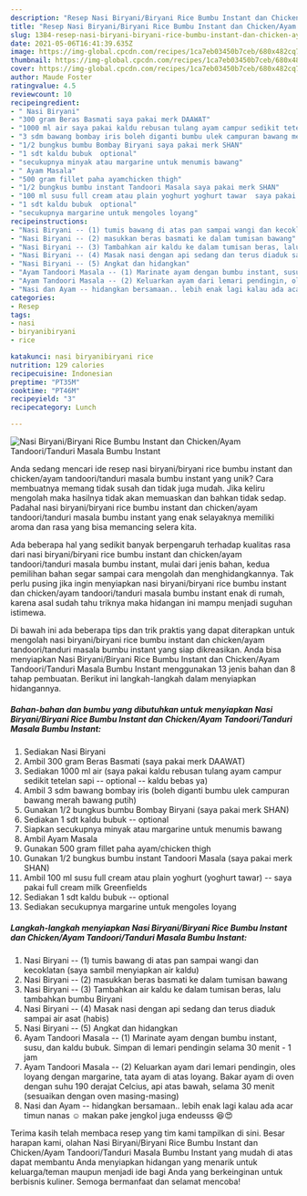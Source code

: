 ```yaml
---
description: "Resep Nasi Biryani/Biryani Rice Bumbu Instant dan Chicken/Ayam Tandoori/Tanduri Masala Bumbu Instant, Bikin Ngiler"
title: "Resep Nasi Biryani/Biryani Rice Bumbu Instant dan Chicken/Ayam Tandoori/Tanduri Masala Bumbu Instant, Bikin Ngiler"
slug: 1384-resep-nasi-biryani-biryani-rice-bumbu-instant-dan-chicken-ayam-tandoori-tanduri-masala-bumbu-instant-bikin-ngiler
date: 2021-05-06T16:41:39.635Z
image: https://img-global.cpcdn.com/recipes/1ca7eb03450b7ceb/680x482cq70/nasi-biryanibiryani-rice-bumbu-instant-dan-chickenayam-tandooritanduri-masala-bumbu-instant-foto-resep-utama.jpg
thumbnail: https://img-global.cpcdn.com/recipes/1ca7eb03450b7ceb/680x482cq70/nasi-biryanibiryani-rice-bumbu-instant-dan-chickenayam-tandooritanduri-masala-bumbu-instant-foto-resep-utama.jpg
cover: https://img-global.cpcdn.com/recipes/1ca7eb03450b7ceb/680x482cq70/nasi-biryanibiryani-rice-bumbu-instant-dan-chickenayam-tandooritanduri-masala-bumbu-instant-foto-resep-utama.jpg
author: Maude Foster
ratingvalue: 4.5
reviewcount: 10
recipeingredient:
- " Nasi Biryani"
- "300 gram Beras Basmati saya pakai merk DAAWAT"
- "1000 ml air saya pakai kaldu rebusan tulang ayam campur sedikit tetelan sapi  optional  kaldu bebas ya"
- "3 sdm bawang bombay iris boleh diganti bumbu ulek campuran bawang merah bawang putih"
- "1/2 bungkus bumbu Bombay Biryani saya pakai merk SHAN"
- "1 sdt kaldu bubuk  optional"
- "secukupnya minyak atau margarine untuk menumis bawang"
- " Ayam Masala"
- "500 gram fillet paha ayamchicken thigh"
- "1/2 bungkus bumbu instant Tandoori Masala saya pakai merk SHAN"
- "100 ml susu full cream atau plain yoghurt yoghurt tawar  saya pakai full cream milk Greenfields"
- "1 sdt kaldu bubuk  optional"
- "secukupnya margarine untuk mengoles loyang"
recipeinstructions:
- "Nasi Biryani -- (1) tumis bawang di atas pan sampai wangi dan kecoklatan (saya sambil menyiapkan air kaldu)"
- "Nasi Biryani -- (2) masukkan beras basmati ke dalam tumisan bawang"
- "Nasi Biryani -- (3) Tambahkan air kaldu ke dalam tumisan beras, lalu tambahkan bumbu Biryani"
- "Nasi Biryani -- (4) Masak nasi dengan api sedang dan terus diaduk sampai air asat (habis)"
- "Nasi Biryani -- (5) Angkat dan hidangkan"
- "Ayam Tandoori Masala -- (1) Marinate ayam dengan bumbu instant, susu, dan kaldu bubuk. Simpan di lemari pendingin selama 30 menit - 1 jam"
- "Ayam Tandoori Masala -- (2) Keluarkan ayam dari lemari pendingin, oles loyang dengan margarine, tata ayam di atas loyang. Bakar ayam di oven dengan suhu 190 derajat Celcius, api atas bawah, selama 30 menit (sesuaikan dengan oven masing-masing)"
- "Nasi dan Ayam -- hidangkan bersamaan.. lebih enak lagi kalau ada acar timun nanas ☺️ makan pake jengkol juga endeusss 😆😍"
categories:
- Resep
tags:
- nasi
- biryanibiryani
- rice

katakunci: nasi biryanibiryani rice 
nutrition: 129 calories
recipecuisine: Indonesian
preptime: "PT35M"
cooktime: "PT46M"
recipeyield: "3"
recipecategory: Lunch

---
```



![Nasi Biryani/Biryani Rice Bumbu Instant dan Chicken/Ayam Tandoori/Tanduri Masala Bumbu Instant](https://img-global.cpcdn.com/recipes/1ca7eb03450b7ceb/680x482cq70/nasi-biryanibiryani-rice-bumbu-instant-dan-chickenayam-tandooritanduri-masala-bumbu-instant-foto-resep-utama.jpg)

Anda sedang mencari ide resep nasi biryani/biryani rice bumbu instant dan chicken/ayam tandoori/tanduri masala bumbu instant yang unik? Cara membuatnya memang tidak susah dan tidak juga mudah. Jika keliru mengolah maka hasilnya tidak akan memuaskan dan bahkan tidak sedap. Padahal nasi biryani/biryani rice bumbu instant dan chicken/ayam tandoori/tanduri masala bumbu instant yang enak selayaknya memiliki aroma dan rasa yang bisa memancing selera kita.



Ada beberapa hal yang sedikit banyak berpengaruh terhadap kualitas rasa dari nasi biryani/biryani rice bumbu instant dan chicken/ayam tandoori/tanduri masala bumbu instant, mulai dari jenis bahan, kedua pemilihan bahan segar sampai cara mengolah dan menghidangkannya. Tak perlu pusing jika ingin menyiapkan nasi biryani/biryani rice bumbu instant dan chicken/ayam tandoori/tanduri masala bumbu instant enak di rumah, karena asal sudah tahu triknya maka hidangan ini mampu menjadi suguhan istimewa.


Di bawah ini ada beberapa tips dan trik praktis yang dapat diterapkan untuk mengolah nasi biryani/biryani rice bumbu instant dan chicken/ayam tandoori/tanduri masala bumbu instant yang siap dikreasikan. Anda bisa menyiapkan Nasi Biryani/Biryani Rice Bumbu Instant dan Chicken/Ayam Tandoori/Tanduri Masala Bumbu Instant menggunakan 13 jenis bahan dan 8 tahap pembuatan. Berikut ini langkah-langkah dalam menyiapkan hidangannya.

<!--inarticleads1-->

##### Bahan-bahan dan bumbu yang dibutuhkan untuk menyiapkan Nasi Biryani/Biryani Rice Bumbu Instant dan Chicken/Ayam Tandoori/Tanduri Masala Bumbu Instant:

1. Sediakan  Nasi Biryani
1. Ambil 300 gram Beras Basmati (saya pakai merk DAAWAT)
1. Sediakan 1000 ml air (saya pakai kaldu rebusan tulang ayam campur sedikit tetelan sapi -- optional -- kaldu bebas ya)
1. Ambil 3 sdm bawang bombay iris (boleh diganti bumbu ulek campuran bawang merah bawang putih)
1. Gunakan 1/2 bungkus bumbu Bombay Biryani (saya pakai merk SHAN)
1. Sediakan 1 sdt kaldu bubuk -- optional
1. Siapkan secukupnya minyak atau margarine untuk menumis bawang
1. Ambil  Ayam Masala
1. Gunakan 500 gram fillet paha ayam/chicken thigh
1. Gunakan 1/2 bungkus bumbu instant Tandoori Masala (saya pakai merk SHAN)
1. Ambil 100 ml susu full cream atau plain yoghurt (yoghurt tawar) -- saya pakai full cream milk Greenfields
1. Sediakan 1 sdt kaldu bubuk -- optional
1. Sediakan secukupnya margarine untuk mengoles loyang




<!--inarticleads2-->

##### Langkah-langkah menyiapkan Nasi Biryani/Biryani Rice Bumbu Instant dan Chicken/Ayam Tandoori/Tanduri Masala Bumbu Instant:

1. Nasi Biryani -- (1) tumis bawang di atas pan sampai wangi dan kecoklatan (saya sambil menyiapkan air kaldu)
1. Nasi Biryani -- (2) masukkan beras basmati ke dalam tumisan bawang
1. Nasi Biryani -- (3) Tambahkan air kaldu ke dalam tumisan beras, lalu tambahkan bumbu Biryani
1. Nasi Biryani -- (4) Masak nasi dengan api sedang dan terus diaduk sampai air asat (habis)
1. Nasi Biryani -- (5) Angkat dan hidangkan
1. Ayam Tandoori Masala -- (1) Marinate ayam dengan bumbu instant, susu, dan kaldu bubuk. Simpan di lemari pendingin selama 30 menit - 1 jam
1. Ayam Tandoori Masala -- (2) Keluarkan ayam dari lemari pendingin, oles loyang dengan margarine, tata ayam di atas loyang. Bakar ayam di oven dengan suhu 190 derajat Celcius, api atas bawah, selama 30 menit (sesuaikan dengan oven masing-masing)
1. Nasi dan Ayam -- hidangkan bersamaan.. lebih enak lagi kalau ada acar timun nanas ☺️ makan pake jengkol juga endeusss 😆😍




Terima kasih telah membaca resep yang tim kami tampilkan di sini. Besar harapan kami, olahan Nasi Biryani/Biryani Rice Bumbu Instant dan Chicken/Ayam Tandoori/Tanduri Masala Bumbu Instant yang mudah di atas dapat membantu Anda menyiapkan hidangan yang menarik untuk keluarga/teman maupun menjadi ide bagi Anda yang berkeinginan untuk berbisnis kuliner. Semoga bermanfaat dan selamat mencoba!
